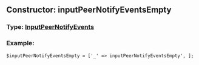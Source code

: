 ## Constructor: inputPeerNotifyEventsEmpty  




### Type: [InputPeerNotifyEvents](../types/InputPeerNotifyEvents.md)


### Example:

```
$inputPeerNotifyEventsEmpty = ['_' => inputPeerNotifyEventsEmpty', ];
```